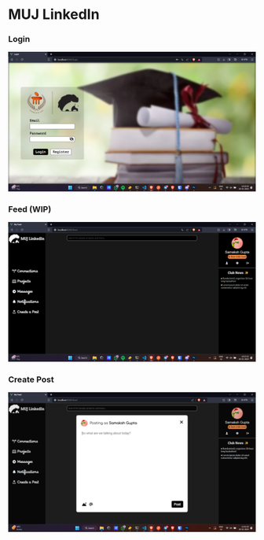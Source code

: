 # MUJ LinkedIn

### Login
![Alt text](images/image.png)

### Feed (WIP)
![Alt text](images/image2.png)

### Create Post
![Alt text](images/image3.png)
